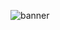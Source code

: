 <!-- ![Live. Laugh. Nove.](https://user-images.githubusercontent.com/49320100/206024550-9a0e8e30-1840-413c-a307-acf03913c14f.png) -->
<!-- ![idaelnie](https://user-images.githubusercontent.com/49320100/206795871-fe9ca830-3863-41f3-9af8-6930c2b5a6a3.png) -->
<!-- ![Live. Laugh. Nove. Minecraft edition](https://api.cheems.dog/v1/uploads/lwerk1svsn8/file) -->
![banner](https://user-images.githubusercontent.com/49320100/236011724-522017d3-4529-450c-b0ad-be4acb02cb34.png)
